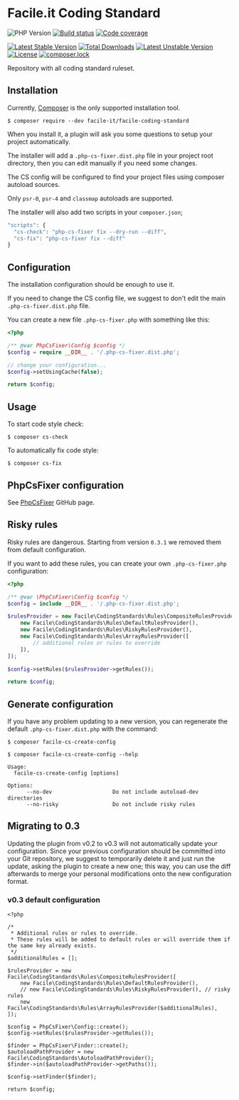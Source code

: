 # Facile.it Coding Standard

![PHP Version](https://img.shields.io/badge/php-%5E7.4%20%7C%7C%20%5E8.0-blue)
[![Build status](https://github.com/facile-it/facile-coding-standard/workflows/Continuous%20Integration/badge.svg)]( https://github.com/facile-it/facile-coding-standard/actions?query=workflow%3A%22Continuous+Integration%22+branch%3Amaster)
[![Code coverage](https://codecov.io/gh/facile-it/facile-coding-standard/branch/master/graph/badge.svg?token=HlbkT2oJiB)](https://codecov.io/gh/facile-it/facile-coding-standard)

[![Latest Stable Version](https://poser.pugx.org/facile-it/facile-coding-standard/v/stable)](https://packagist.org/packages/facile-it/facile-coding-standard)
[![Total Downloads](https://poser.pugx.org/facile-it/facile-coding-standard/downloads)](https://packagist.org/packages/facile-it/facile-coding-standard)
[![Latest Unstable Version](https://poser.pugx.org/facile-it/facile-coding-standard/v/unstable)](https://packagist.org/packages/facile-it/facile-coding-standard)
[![License](https://poser.pugx.org/facile-it/facile-coding-standard/license)](https://packagist.org/packages/facile-it/facile-coding-standard)
[![composer.lock](https://poser.pugx.org/facile-it/facile-coding-standard/composerlock)](https://packagist.org/packages/facile-it/facile-coding-standard)

Repository with all coding standard ruleset.


## Installation

Currently, [Composer](https://getcomposer.org/) is the only supported installation tool.

```
$ composer require --dev facile-it/facile-coding-standard
```

When you install it, a plugin will ask you some questions to setup your project automatically.

The installer will add a `.php-cs-fixer.dist.php` file in your project root directory,
then you can edit manually if you need some changes.

The CS config will be configured to find your project files using
composer autoload sources.

Only `psr-0`, `psr-4` and `classmap` autoloads are supported.

The installer will also add two scripts in your `composer.json`;

```php
"scripts": {
  "cs-check": "php-cs-fixer fix --dry-run --diff",
  "cs-fix": "php-cs-fixer fix --diff"
}
```

## Configuration

The installation configuration should be enough to use it.

If you need to change the CS config file, we suggest to don't edit the main `.php-cs-fixer.dist.php` file.

You can create a new file `.php-cs-fixer.php` with something like this:

```php
<?php

/** @var PhpCsFixer\Config $config */
$config = require __DIR__ . '/.php-cs-fixer.dist.php';

// change your configuration...
$config->setUsingCache(false);

return $config;
```

## Usage

To start code style check:

```
$ composer cs-check
```

To automatically fix code style:

```
$ composer cs-fix
```

## PhpCsFixer configuration

See [PhpCsFixer](https://github.com/FriendsOfPHP/PHP-CS-Fixer) GitHub page.

## Risky rules

Risky rules are dangerous. Starting from version `0.3.1` we removed
them from default configuration.

If you want to add these rules, you can create your own `.php-cs-fixer.php`
configuration:

```php
<?php

/** @var \PhpCsFixer\Config $config */
$config = include __DIR__ . '/.php-cs-fixer.dist.php';

$rulesProvider = new Facile\CodingStandards\Rules\CompositeRulesProvider([
    new Facile\CodingStandards\Rules\DefaultRulesProvider(),
    new Facile\CodingStandards\Rules\RiskyRulesProvider(),
    new Facile\CodingStandards\Rules\ArrayRulesProvider([
        // additional rules or rules to override
    ]),
]);

$config->setRules($rulesProvider->getRules());

return $config;

```

## Generate configuration

If you have any problem updating to a new version, you can regenerate
the default `.php-cs-fixer.dist.php` with the command:

```
$ composer facile-cs-create-config
```

```
$ composer facile-cs-create-config --help

Usage:
  facile-cs-create-config [options]

Options:
      --no-dev                   Do not include autoload-dev directories
      --no-risky                 Do not include risky rules
```

## Migrating to 0.3

Updating the plugin from v0.2 to v0.3 will not automatically update your
configuration. Since your previous configuration should be committed into 
your Git repository, we suggest to temporarily delete it and just run the
update, asking the plugin to create a new one; this way, you can use the
diff afterwards to merge your personal modifications onto the new 
configuration format.

### v0.3 default configuration

```
<?php

/*
 * Additional rules or rules to override.
 * These rules will be added to default rules or will override them if the same key already exists.
 */
$additionalRules = [];

$rulesProvider = new Facile\CodingStandards\Rules\CompositeRulesProvider([
    new Facile\CodingStandards\Rules\DefaultRulesProvider(),
    // new Facile\CodingStandards\Rules\RiskyRulesProvider(), // risky rules
    new Facile\CodingStandards\Rules\ArrayRulesProvider($additionalRules),
]);

$config = PhpCsFixer\Config::create();
$config->setRules($rulesProvider->getRules());

$finder = PhpCsFixer\Finder::create();
$autoloadPathProvider = new Facile\CodingStandards\AutoloadPathProvider();
$finder->in($autoloadPathProvider->getPaths());

$config->setFinder($finder);

return $config;
```
